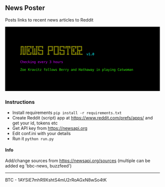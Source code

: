 ## News Poster

Posts links to recent news articles to Reddit

![](https://github.com/impshum/news-poster/blob/master/screenshot.jpg?raw=true)

### Instructions

- Install requirements ```pip install -r requirements.txt```
- Create Reddit (script) app at https://www.reddit.com/prefs/apps/ and get your id, tokens etc
- Get API key from https://newsapi.org
- Edit conf.ini with your details
- Run it ```python run.py```

#### Info

Add/change sources from https://newsapi.org/sources (multiple can be added eg 'bbc-news, buzzfeed')

---

BTC - 1AYSiE7mhR9XshtS4mU2rRoAGxN8wSo4tK
